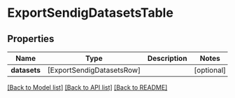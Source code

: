 # ExportSendigDatasetsTable

## Properties
Name | Type | Description | Notes
------------ | ------------- | ------------- | -------------
**datasets** | [ExportSendigDatasetsRow] |  | [optional] 

[[Back to Model list]](../README.md#documentation-for-models) [[Back to API list]](../README.md#documentation-for-api-endpoints) [[Back to README]](../README.md)


